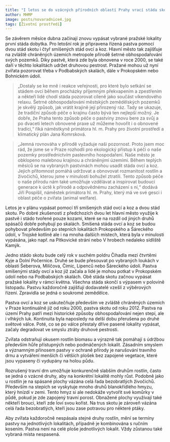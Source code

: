 ```yaml
---
title: "I letos se do vzácných přírodních oblastí Prahy vrací stáda skotu, ovcí a koz"
author: MHMP
image: posts/novaradnice4.jpg
tags: [Životní prostředí]
---
```

 
Se závěrem měsíce dubna začínají znovu vypásat vybrané pražské lokality první stáda dobytka. Pro letošní rok je připravena řízená pastva pomocí dvou stád skotu i čtyř smíšených stád ovcí a koz. Hlavní město tak zajišťuje na zvláště chráněných územích metropole přírodě šetrné obhospodařování svých pozemků. Díky pastvě, která zde byla obnovena v roce 2000, se také daří v těchto lokalitách udržet druhovou pestrost. Pražané mohou už nyní zvířata pozorovat třeba v Podbabských skalách, dále v Prokopském nebo Bohnickém údolí.

> „Dostaly se ke mně i reakce veřejnosti, pro které bylo setkání se stádem ovcí během procházky příjemným překvapením a zpestřením a někteří lidé chodí stáda pozorovat cíleně jako součást víkendového relaxu. Šetrné obhospodařování městských zemědělských pozemků je skvělý způsob, jak vrátit krajině její přirozený ráz. Tady se ukazuje, že tradiční způsob péče o krajinu často bývá ten nejlepší možný. Je dobře, že Praha tento způsob péče o pastviny znovu bere za svůj a po dvaceti letech obnovené praxe už můžeme hovořit i o obnovené tradici,“ říká náměstkyně primátora hl. m. Prahy pro životní prostředí a klimatický plán Jana Komrsková.

> „Jemná rovnováha v přírodě vyžaduje naši pozornost. Proto jsem moc rád, že jsme se v Praze rozhodli pro ekologický přístup k péči o naše pozemky prostřednictvím pastevního hospodaření. Naše město je obklopeno malebnou krajinou a chráněnými územími. Během teplých měsíců se na vybraných pastvinách mohou usadit stáda ovcí a koz. Jejich přítomnost pomáhá udržovat a obnovovat rozmanitost rostlin a živočichů, kterou jsme v minulosti bohužel ztratili. Tento způsob péče o naše přírodu nám také umožňuje vzdělávat a inspirovat budoucí generace k úctě k přírodě a odpovědnému zacházení s ní,“ dodává Jiří Pospíšil, náměstek primátora hl. m. Prahy, který má ve své gesci i oblast péče o zvířata (animal welfare).

Letos je v plánu vypásat pomocí tří smíšených stád ovcí a koz a dvou stád skotu. Po dobré zkušenosti z předchozích dvou let hlavní město využije k pastvě i stádo tvořené pouze kozami, které se na rozdíl od jiných druhů spásačů dobře pohybují po skalách. Smíšená stáda ovcí a koz se budou pohybovat především po stepních lokalitách Prokopského a Šáreckého údolí, v Trojské kotlině ale i na mnoha dalších místech, která byla v minulosti vypásána, jako např. na Pitkovické stráni nebo V hrobech nedaleko sídliště Kamýk.

Jedno stádo skotu bude celý rok v suchém poldru Čihadla mezi čtvrtěmi Kyje a Dolní Počernice. Druhé se bude přesouvat po vybraných loukách v oblasti Šeberova, Milíčova, Čimic, Lipenců nebo Šáreckého údolí. Pastva smíšenými stády ovcí a koz již začala a lidé je mohou potkat v Prokopském údolí nebo na Podbabských skalách. Obě stáda skotu začnou vypásat pražské lokality v rámci května. Všechna stáda skončí s výpasem v polovině listopadu. Pastvu každoročně zajišťují dodavatelé vzešlí z výběrových řízení. Zpravidla se jedná o soukromé zemědělce.

Pastva ovcí a koz se uskutečňuje především ve zvláště chráněných územích v Praze kontinuálně již od roku 2000, pastva skotu od roku 2012. Pastva na území Prahy patří mezi historické způsoby obhospodařování nejen stepí, ale i vlhkých luk. Kontinuita byla naposledy na delší dobu přerušena po druhé světové válce. Poté, co se po válce přestaly dříve pasené lokality vypásat, začaly degradovat ve smyslu ztráty druhové pestrosti.

Zvířata odstraňují okusem rostlin biomasu a výrazně tak pomáhají s údržbou především hůře přístupných nebo podmáčených lokalit. Zásadním smyslem a významným přínosem pastvy v ochraně přírody je narušování travního drnu a vytváření menších či větších plošek bez zapojené vegetace, které jsou vypaseny či vydupány na holou půdu.

Rozrušený travní drn umožňuje konkurenčně slabším druhům rostlin, často se jedná o vzácné druhy, aby na konkrétní lokalitě mohly růst. Podobně jako u rostlin je na spásané plochy vázána celá řada bezobratlých živočichů. Především na stepích se vyskytuje mnoho druhů blanokřídlého hmyzu, který hnízdí v zemi. Tento hmyz si ale nedokáže vytvořit své komůrky v půdě, pokud je zde zapojený travní porost. Obnažené plochy využívají také někteří brouci, kteří zde loví svou kořist. Na trus skotu je zároveň vázána celá řada bezobratlých, kteří jsou zase potravou pro některé ptáky.

Aby zvířata každoročně nespásala stejné druhy rostlin, mění se termíny pastvy na jednotlivých lokalitách, případně je kombinována s ručním kosením. Pastva není na celé ploše jednotlivých lokalit. Vždy zůstanou také vybraná místa nespasená.
